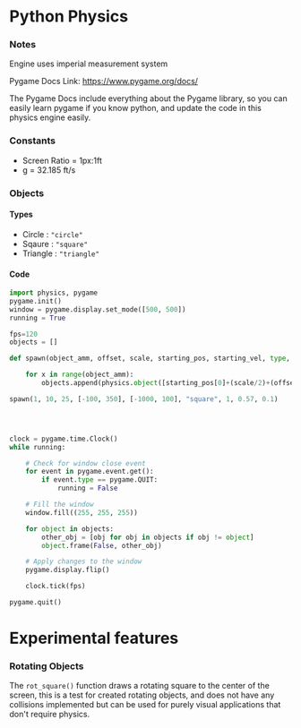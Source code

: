 # Python Physics

### Notes

Engine uses imperial measurement system

Pygame Docs Link: https://www.pygame.org/docs/

The Pygame Docs include everything about the Pygame library, so you can easily learn pygame if you know python, and update the code in this physics engine easily.

### Constants
- Screen Ratio = 1px:1ft
- g = 32.185 ft/s

### Objects
#### Types
- Circle : ``"circle"``
- Sqaure : ``"square"``
- Triangle : ``"triangle"``
#### Code
```python
import physics, pygame
pygame.init()
window = pygame.display.set_mode([500, 500])
running = True

fps=120
objects = []

def spawn(object_amm, offset, scale, starting_pos, starting_vel, type, density, elasticity, roughness):

    for x in range(object_amm):
        objects.append(physics.object([starting_pos[0]+(scale/2)+(offset*x)+(scale*x), starting_pos[1]], starting_vel,  type, scale, window, density, elasticity, roughness, fps))

spawn(1, 10, 25, [-100, 350], [-1000, 100], "square", 1, 0.57, 0.1)




clock = pygame.time.Clock()
while running:

    # Check for window close event
    for event in pygame.event.get():
        if event.type == pygame.QUIT:
            running = False

    # Fill the window
    window.fill((255, 255, 255))

    for object in objects:
        other_obj = [obj for obj in objects if obj != object]
        object.frame(False, other_obj)

    # Apply changes to the window
    pygame.display.flip()

    clock.tick(fps)

pygame.quit()
```

# Experimental features

### Rotating Objects
The ``rot_square()`` function draws a rotating square to the center of the screen, this is a test for created rotating objects, and does not have any collisions implemented but can be used for purely visual applications that don't require physics.